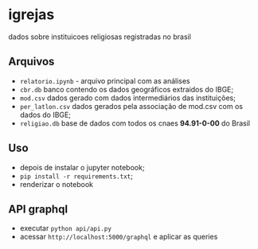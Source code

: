 # igrejas
dados sobre instituicoes religiosas registradas no brasil

## Arquivos
- `relatorio.ipynb` - arquivo principal com as análises
- `cbr.db` banco contendo os dados geográficos extraidos do IBGE;
- `mod.csv` dados gerado com dados intermediários das instituições;
- `per_latlon.csv` dados gerados pela associação de mod.csv com os dados do IBGE;
- `religiao.db` base de dados com todos os cnaes **94.91-0-00** do Brasil

## Uso
- depois de instalar o jupyter notebook;
- `pip install -r requirements.txt`;
- renderizar o notebook

## API graphql
- executar `python api/api.py`
- acessar `http://localhost:5000/graphql` e aplicar as queries
